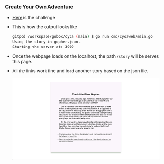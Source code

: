 ### Create Your Own Adventure

- [Here](https://github.com/gophercises/cyoa/blob/solution/README.md) is the challenge

- This is how the output looks like
    ```bash
    gitpod /workspace/gobox/cyoa (main) $ go run cmd/cyoaweb/main.go 
    Using the story in gopher.json.
    Starting the server at: 3000
    ```

- Once the webpage loads on the localhost, the path `/story` will be serves this page.
- All the links work fine and load another story based on the json file.

    ![cyoa-output-ss](cyoa-output-ss.png)
